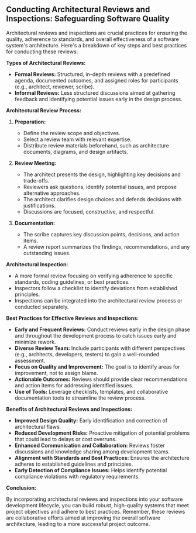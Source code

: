 ## Conducting Architectural Reviews and Inspections: Safeguarding Software Quality

Architectural reviews and inspections are crucial practices for ensuring the quality, adherence to standards, and overall effectiveness of a software system's architecture. Here's a breakdown of key steps and best practices for conducting these reviews:

**Types of Architectural Reviews:**

- **Formal Reviews:** Structured, in-depth reviews with a predefined agenda, documented outcomes, and assigned roles for participants (e.g., architect, reviewer, scribe).
- **Informal Reviews:** Less structured discussions aimed at gathering feedback and identifying potential issues early in the design process.

**Architectural Review Process:**

1. **Preparation:**
    
    - Define the review scope and objectives.
    - Select a review team with relevant expertise.
    - Distribute review materials beforehand, such as architecture documents, diagrams, and design artifacts.
2. **Review Meeting:**
    
    - The architect presents the design, highlighting key decisions and trade-offs.
    - Reviewers ask questions, identify potential issues, and propose alternative approaches.
    - The architect clarifies design choices and defends decisions with justifications.
    - Discussions are focused, constructive, and respectful.
3. **Documentation:**
    
    - The scribe captures key discussion points, decisions, and action items.
    - A review report summarizes the findings, recommendations, and any outstanding issues.

**Architectural Inspection:**

- A more formal review focusing on verifying adherence to specific standards, coding guidelines, or best practices.
- Inspectors follow a checklist to identify deviations from established principles.
- Inspections can be integrated into the architectural review process or conducted separately.

**Best Practices for Effective Reviews and Inspections:**

- **Early and Frequent Reviews:** Conduct reviews early in the design phase and throughout the development process to catch issues early and minimize rework.
- **Diverse Review Team:** Include participants with different perspectives (e.g., architects, developers, testers) to gain a well-rounded assessment.
- **Focus on Quality and Improvement:** The goal is to identify areas for improvement, not to assign blame.
- **Actionable Outcomes:** Reviews should provide clear recommendations and action items for addressing identified issues.
- **Use of Tools:** Leverage checklists, templates, and collaborative documentation tools to streamline the review process.

**Benefits of Architectural Reviews and Inspections:**

- **Improved Design Quality:** Early identification and correction of architectural flaws.
- **Reduced Development Risks:** Proactive mitigation of potential problems that could lead to delays or cost overruns.
- **Enhanced Communication and Collaboration:** Reviews foster discussions and knowledge sharing among development teams.
- **Alignment with Standards and Best Practices:** Ensures the architecture adheres to established guidelines and principles.
- **Early Detection of Compliance Issues:** Helps identify potential compliance violations with regulatory requirements.

**Conclusion:**

By incorporating architectural reviews and inspections into your software development lifecycle, you can build robust, high-quality systems that meet project objectives and adhere to best practices. Remember, these reviews are collaborative efforts aimed at improving the overall software architecture, leading to a more successful project outcome.